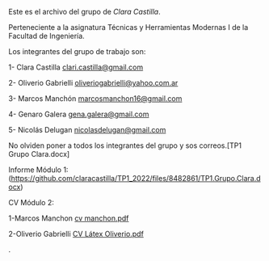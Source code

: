 Este es el archivo del grupo de *Clara Castilla*.

Perteneciente a la asignatura Técnicas y Herramientas Modernas I de la Facultad de Ingeniería.

Los integrantes del grupo de trabajo son:

1- Clara Castilla <clari.castilla@gmail.com>

2- Oliverio Gabrielli <oliveriogabrielli@yahoo.com.ar>

3- Marcos Manchón <marcosmanchon16@gmail.com>

4- Genaro Galera <gena.galera@gmail.com>

5- Nicolás Delugan <nicolasdelugan@gmail.com>

No olviden poner a todos los integrantes del grupo y sos correos.[TP1 Grupo Clara.docx]

Informe Módulo 1:
(https://github.com/claracastilla/TP1_2022/files/8482861/TP1.Grupo.Clara.docx)

CV Módulo 2:

1-Marcos Manchon [cv manchon.pdf](https://github.com/claracastilla/TP1_2022/files/8517053/cv.manchon.pdf)

2-Oliverio Gabrielli [CV Látex Oliverio.pdf](https://github.com/claracastilla/TP1_2022/files/8517947/CV.Latex.Oliverio.pdf)



.
